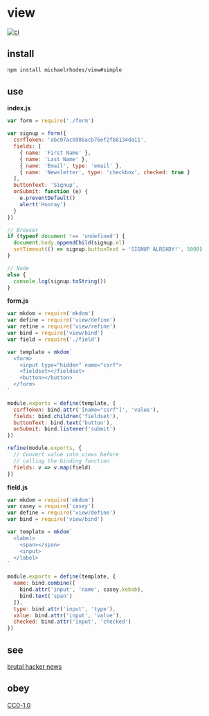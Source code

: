 # view

[![ci](https://api.travis-ci.com/michaelrhodes/view.svg?branch=simple)](https://travis-ci.com/michaelrhodes/view)

## install
```sh
npm install michaelrhodes/view#simple
```

## use
**index.js**
```js
var form = require('./form')

var signup = form({
  csrfToken: 'abc07acb986acb76ef2fb8134da11',
  fields: [
    { name: 'First Name' },
    { name: 'Last Name' },
    { name: 'Email', type: 'email' },
    { name: 'Newsletter', type: 'checkbox', checked: true }
  ],
  buttonText: 'Signup',
  onSubmit: function (e) {
    e.preventDefault()
    alert('Hooray')
  }
})

// Browser
if (typeof document !== 'undefined') {
  document.body.appendChild(signup.el)
  setTimeout(() => signup.buttonText = 'SIGNUP ALREADY!', 5000)
}

// Node
else {
  console.log(signup.toString())
}
```

**form.js**
```js
var mkdom = require('mkdom')
var define = require('view/define')
var refine = require('view/refine')
var bind = require('view/bind')
var field = require('./field')

var template = mkdom`
  <form>
    <input type="hidden" name="csrf">
    <fieldset></fieldset>
    <button></button>
  </form>
`

module.exports = define(template, {
  csrfToken: bind.attr('[name="csrf"]', 'value'),
  fields: bind.children('fieldset'),
  buttonText: bind.text('button'),
  onSubmit: bind.listener('submit')
})

refine(module.exports, {
  // Convert value into views before
  // calling the binding function
  fields: v => v.map(field)
})
```

**field.js**
```js
var mkdom = require('mkdom')
var casey = require('casey')
var define = require('view/define')
var bind = require('view/bind')

var template = mkdom`
  <label>
    <span></span>
    <input>
  </label>
`

module.exports = define(template, {
  name: bind.combine([
    bind.attr('input', 'name', casey.kebab),
    bind.text('span')
  ]),
  type: bind.attr('input', 'type'),
  value: bind.attr('input', 'value'),
  checked: bind.attr('input', 'checked')
})
```

## see
[brutal hacker news](https://github.com/michaelrhodes/hn)

## obey
[CC0-1.0](https://creativecommons.org/publicdomain/zero/1.0/)
